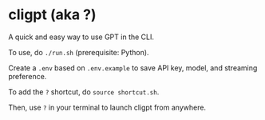 # cligpt (aka ?)

A quick and easy way to use GPT in the CLI.

To use, do `./run.sh` (prerequisite: Python).

Create a `.env` based on `.env.example` to save API key, model, and streaming preference.

To add the `?` shortcut, do `source shortcut.sh`.

Then, use `?` in your terminal to launch cligpt from anywhere.

